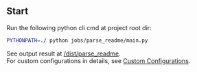 ## Start

Run the following python cli cmd at project root dir:

```bash
PYTHONPATH=./ python jobs/parse_readme/main.py 
```

See output result at [/dist/parse_readme](/dist/parse_readme).
<br>For custom configurations in details, see [Custom Configurations](https://github.com/kaedea/notion-down/blob/master/dist/parse_readme/notiondown_custom_configs.md).
